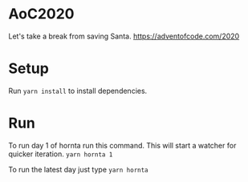 # AoC2020
Let's take a break from saving Santa.
https://adventofcode.com/2020


# Setup
Run `yarn install` to install dependencies.

# Run
To run day 1 of hornta run this command. This will start a watcher for quicker iteration.
`yarn hornta 1`

To run the latest day just type
`yarn hornta`
